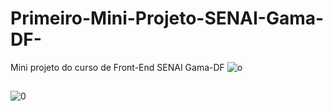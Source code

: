 # Primeiro-Mini-Projeto-SENAI-Gama-DF-
Mini projeto do curso de Front-End SENAI Gama-DF
![o](https://user-images.githubusercontent.com/95501061/162592285-7c1ec8f7-fc96-45ee-af83-76cd288d3647.jpg)
##
![0](https://user-images.githubusercontent.com/95501061/162592292-2f72de9e-6aa8-4b5e-8387-328d46b6f829.jpg)
